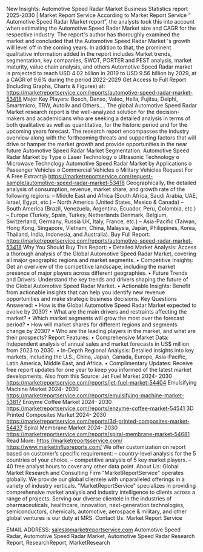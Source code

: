 New Insights: Automotive Speed Radar Market Business Statistics report 2025-2030 | Market Report Service
According to Market Report Service “ Automotive Speed Radar Market report”, the analysts took this into account when estimating the Automotive Speed Radar Market size and CAGR for the respective industry. The report's author has thoroughly examined the market and concluded that the Automotive Speed Radar Market 's growth will level off in the coming years. In addition to that, the prominent qualitative information added in the report includes Market trends, segmentation, key companies, SWOT, PORTER and PEST analysis, market maturity, value chain analysis, and others
Automotive Speed Radar market is projected to reach USD 4.02 billion in 2019 to USD 9.56 billion by 2029, at a CAGR of 9.6% during the period 2022-2029
Get Access to Full Report (Including Graphs, Charts & Figures) at:
https://marketreportservice.com/reports/automotive-speed-radar-market-53418
Major Key Players: Bosch, Denso, Valeo, Hella, Fujitsu, Delphi, Smartmicro, TRW, Autoliv and Others….
The global Automotive Speed Radar Market research report is the well-analyzed solution for the decision-makers and academicians who are seeking a detailed analysis in terms of both qualitative as well as quantitative, for the historic period and for the upcoming years forecast. The research report encompasses the industry overview along with the forthcoming threats and supporting factors that will drive or hamper the market growth and provide opportunities in the near future
Automotive Speed Radar Market Segmentation:
Automotive Speed Radar Market by Type
o   Laser Technology
o   Ultrasonic Technology
o   Microwave Technology
Automotive Speed Radar Market by Applications
o   Passenger Vehicles
o   Commercial Vehicles
o   Military Vehicles
Request For A Free Extract@
https://marketreportservice.com/request-sample/automotive-speed-radar-market-53418
Geographically, the detailed analysis of consumption, revenue, market share, and growth rate of the following regions:
– Middle East and Africa (South Africa, Saudi Arabia, UAE, Israel, Egypt, etc.)
– North America (United States, Mexico & Canada)
– South America (Brazil, Venezuela, Argentina, Ecuador, Peru, Colombia, etc.)
– Europe (Turkey, Spain, Turkey, Netherlands Denmark, Belgium, Switzerland, Germany, Russia UK, Italy, France, etc.)
– Asia-Pacific (Taiwan, Hong Kong, Singapore, Vietnam, China, Malaysia, Japan, Philippines, Korea, Thailand, India, Indonesia, and Australia).
Buy Full Report:
https://marketreportservice.com/reports/automotive-speed-radar-market-53418
Why You Should Buy This Report:
•	Detailed Market Analysis: Access a thorough analysis of the Global Automotive Speed Radar Market, covering all major geographic regions and market segments.
•	Competitive Insights: Get an overview of the competitive landscape, including the market presence of major players across different geographies.
•	Future Trends and Drivers: Understand the key trends and drivers shaping the future of the Global Automotive Speed Radar Market.
•	Actionable Insights: Benefit from actionable insights that can help you identify new revenue opportunities and make strategic business decisions.
Key Questions Answered:
•	How is the Global Automotive Speed Radar Market expected to evolve by 2030?
•	What are the main drivers and restraints affecting the market?
•	Which market segments will grow the most over the forecast period?
•	How will market shares for different regions and segments change by 2030?
•	Who are the leading players in the market, and what are their prospects?
Report Features:
•	Comprehensive Market Data: Independent analysis of annual sales and market forecasts in US$ million from 2023 to 2030.
•	In-Depth Regional Analysis: Detailed insights into key markets, including the U.S., China, Japan, Canada, Europe, Asia-Pacific, Latin America, Middle East, and Africa.
•	Complimentary Updates: Receive free report updates for one year to keep you informed of the latest market developments.
Also from this Source:
Jet Fuel Market 2024- 2030
https://marketreportservice.com/reports/jet-fuel-market-54404
Emulsifying Machine Market 2024- 2030
https://marketreportservice.com/reports/emulsifying-machine-market-53817
Enzyme Coffee Market 2024- 2030
https://marketreportservice.com/reports/enzyme-coffee-market-54541
3D Printed Composites Market 2024- 2030
https://marketreportservice.com/reports/3d-printed-composites-market-54437
Spiral Membrane Market 2024- 2030
https://marketreportservice.com/reports/spiral-membrane-market-54681
Read More:
https://marketreportsservice.com/
https://www.marketinfluxreports.com/
We offer customization on report based on customer’s specific requirement:
– country-level analysis for the 5 countries of your choice.
– competitive analysis of 5 key market players.
– 40 free analyst hours to cover any other data point.
About Us:
Global Market Research and Consulting Firm "MarketReportService" operates globally. We provide our global clientele with unparalleled offerings in a variety of industry verticals. "MarketReportService" specializes in providing comprehensive market analysis and industry intelligence to clients across a range of projects. Serving our diverse clientele in the industries of pharmaceuticals, healthcare, innovation, next-generation technologies, semiconductors, chemicals, automotive, aerospace & military, and other global ventures is our duty at MRS.
Contact Us:
Market Report Service

EMAIL ADDRESS: sales@marketreportservice.com
Automotive Speed Radar, Automotive Speed Radar Market, Automotive Speed Radar Research Report, ResearchReport, MarketResearch
